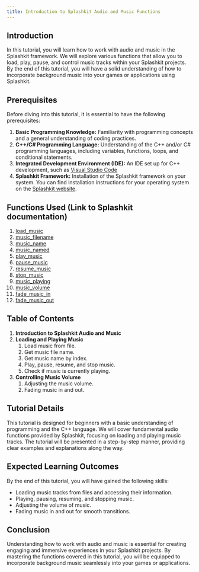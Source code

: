 ```yaml
---
title: Introduction to Splashkit Audio and Music Functions
---
```


## Introduction

In this tutorial, you will learn how to work with audio and music in the Splashkit framework. We
will explore various functions that allow you to load, play, pause, and control music tracks within
your Splashkit projects. By the end of this tutorial, you will have a solid understanding of how to
incorporate background music into your games or applications using Splashkit.

## Prerequisites

Before diving into this tutorial, it is essential to have the following prerequisites:

1. **Basic Programming Knowledge:** Familiarity with programming concepts and a general
   understanding of coding practices.
1. **C++/C# Programming Language:** Understanding of the C++ and/or C# programming languages,
   including variables, functions, loops, and conditional statements.
1. **Integrated Development Environment (IDE):** An IDE set up for C++ development, such as
   [Visual Studio Code](https://code.visualstudio.com/)
1. **Splashkit Framework:** Installation of the Splashkit framework on your system. You can find
   installation instructions for your operating system on the
   [Splashkit website](https://splashkit.io/articles/installation/).

## Functions Used (Link to Splashkit documentation)

1. [load_music](https://splashkit.io/api/audio/#load-music)
1. [music_filename](https://splashkit.io/api/audio/#music-filename)
1. [music_name](https://splashkit.io/api/audio/#music-name)
1. [music_named](https://splashkit.io/api/audio/#music-named)
1. [play_music](https://splashkit.io/api/audio/#group-play-music)
1. [pause_music](https://splashkit.io/api/audio/#pause-music)
1. [resume_music](https://splashkit.io/api/audio/#resume-music)
1. [stop_music](https://splashkit.io/api/audio/#stop-music)
1. [music_playing](https://splashkit.io/api/audio/#music-playing)
1. [music_volume](https://splashkit.io/api/audio/#music-volume)
1. [fade_music_in](https://splashkit.io/api/audio/#group-fade-music-in)
1. [fade_music_out](https://splashkit.io/api/audio/#fade-music-out)

## Table of Contents

1. **Introduction to Splashkit Audio and Music**
1. **Loading and Playing Music**
   1. Load music from file.
   1. Get music file name.
   1. Get music name by index.
   1. Play, pause, resume, and stop music.
   1. Check if music is currently playing.
1. **Controlling Music Volume**
   1. Adjusting the music volume.
   1. Fading music in and out.

## Tutorial Details

This tutorial is designed for beginners with a basic understanding of programming and the C++
language. We will cover fundamental audio functions provided by Splashkit, focusing on loading and
playing music tracks. The tutorial will be presented in a step-by-step manner, providing clear
examples and explanations along the way.

## Expected Learning Outcomes

By the end of this tutorial, you will have gained the following skills:

- Loading music tracks from files and accessing their information.
- Playing, pausing, resuming, and stopping music.
- Adjusting the volume of music.
- Fading music in and out for smooth transitions.

## Conclusion

Understanding how to work with audio and music is essential for creating engaging and immersive
experiences in your Splashkit projects. By mastering the functions covered in this tutorial, you
will be equipped to incorporate background music seamlessly into your games or applications.
